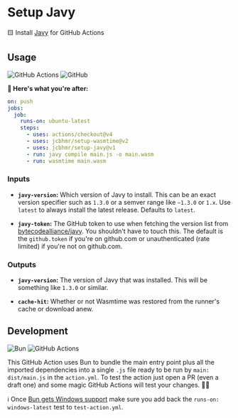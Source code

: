 # Setup Javy

🟨 Install [Javy](https://github.com/bytecodealliance/javy) for GitHub Actions

## Usage

![GitHub Actions](https://img.shields.io/static/v1?style=for-the-badge&message=GitHub+Actions&color=2088FF&logo=GitHub+Actions&logoColor=FFFFFF&label=)
![GitHub](https://img.shields.io/static/v1?style=for-the-badge&message=GitHub&color=181717&logo=GitHub&logoColor=FFFFFF&label=)

**🚀 Here's what you're after:**

```yml
on: push
jobs:
  job:
    runs-on: ubuntu-latest
    steps:
      - uses: actions/checkout@v4
      - uses: jcbhmr/setup-wasmtime@v2
      - uses: jcbhmr/setup-javy@v1
      - run: javy compile main.js -o main.wasm
      - run: wasmtime main.wasm
```

### Inputs

- **`javy-version`:** Which version of Javy to install. This can be an exact version specifier such as `1.3.0` or a semver range like `~1.3.0` or `1.x`. Use `latest` to always install the latest release. Defaults to `latest`.

- **`javy-token`:** The GitHub token to use when fetching the version list from [bytecodealliance/javy](https://github.com/bytecodealliance/javy/releases). You shouldn't have to touch this. The default is the `github.token` if you're on github.com or unauthenticated (rate limited) if you're not on github.com.

### Outputs

- **`javy-version`:** The version of Javy that was installed. This will be something like `1.3.0` or similar.

- **`cache-hit`:** Whether or not Wasmtime was restored from the runner's cache or download anew.

## Development

![Bun](https://img.shields.io/static/v1?style=for-the-badge&message=Bun&color=000000&logo=Bun&logoColor=FFFFFF&label=)
![GitHub Actions](https://img.shields.io/static/v1?style=for-the-badge&message=GitHub+Actions&color=2088FF&logo=GitHub+Actions&logoColor=FFFFFF&label=)

This GitHub Action uses Bun to bundle the main entry point plus all the imported dependencies into a single `.js` file ready to be run by `main: dist/main.js` in the `action.yml`. To test the action just open a PR (even a draft one) and some magic GitHub Actions will test your changes. 🧙‍♂️

ℹ Once [Bun gets Windows support](https://github.com/oven-sh/bun/issues/43) make sure you add back the `runs-on: windows-latest` test to `test-action.yml`.
